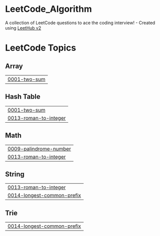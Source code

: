 # LeetCode_Algorithm
A collection of LeetCode questions to ace the coding interview! - Created using [LeetHub v2](https://github.com/arunbhardwaj/LeetHub-2.0)

<!---LeetCode Topics Start-->
# LeetCode Topics
## Array
|  |
| ------- |
| [0001-two-sum](https://github.com/kimseongwonn/LeetCode_Algorithm/tree/master/0001-two-sum) |
## Hash Table
|  |
| ------- |
| [0001-two-sum](https://github.com/kimseongwonn/LeetCode_Algorithm/tree/master/0001-two-sum) |
| [0013-roman-to-integer](https://github.com/kimseongwonn/LeetCode_Algorithm/tree/master/0013-roman-to-integer) |
## Math
|  |
| ------- |
| [0009-palindrome-number](https://github.com/kimseongwonn/LeetCode_Algorithm/tree/master/0009-palindrome-number) |
| [0013-roman-to-integer](https://github.com/kimseongwonn/LeetCode_Algorithm/tree/master/0013-roman-to-integer) |
## String
|  |
| ------- |
| [0013-roman-to-integer](https://github.com/kimseongwonn/LeetCode_Algorithm/tree/master/0013-roman-to-integer) |
| [0014-longest-common-prefix](https://github.com/kimseongwonn/LeetCode_Algorithm/tree/master/0014-longest-common-prefix) |
## Trie
|  |
| ------- |
| [0014-longest-common-prefix](https://github.com/kimseongwonn/LeetCode_Algorithm/tree/master/0014-longest-common-prefix) |
<!---LeetCode Topics End-->